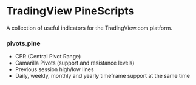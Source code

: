# TradingView PineScripts

A collection of useful indicators for the TradingView.com platform.

### pivots.pine
- CPR (Central Pivot Range)
- Camarilla Pivots (support and resistance levels)
- Previous session high/low lines
- Daily, weekly, monthly and yearly timeframe support at the same time
